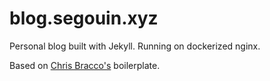 # blog.segouin.xyz
Personal blog built with Jekyll. Running on dockerized nginx.

Based on [Chris Bracco's](https://github.com/cbracco/jekyll-postcss-browserify) boilerplate.
